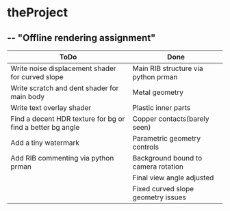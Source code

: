 # theProject
--
"Offline rendering assignment"
--
|ToDo|Done|
|----|----|
|Write noise displacement shader for curved slope|Main RIB structure via python prman|
|Write scratch and dent shader for main body|Metal geometry|
|Write text overlay shader|Plastic inner parts|
|Find a decent HDR texture for bg or find a better bg angle|Copper contacts(barely seen)|
|Add a tiny watermark|Parametric geometry controls|
|Add RIB commenting via python prman|Background bound to camera rotation|
||Final view angle adjusted|
||Fixed curved slope geometry issues|
